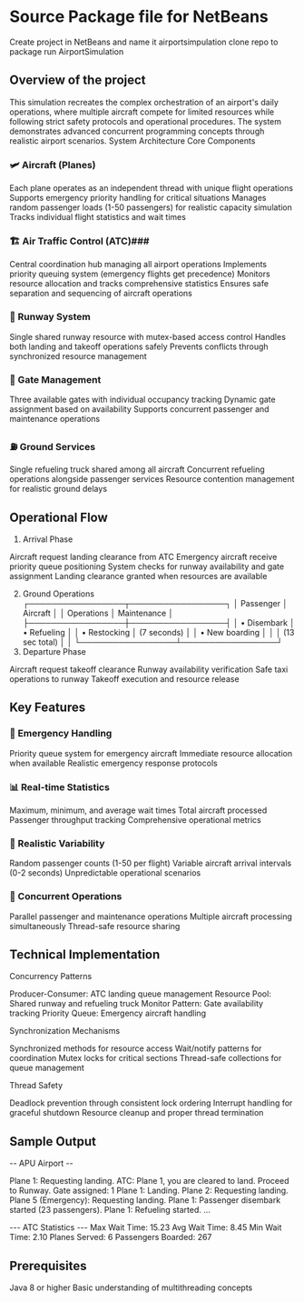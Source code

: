 # Source Package file for NetBeans #

Create project in NetBeans and name it airportsimpulation
clone repo to package
run AirportSimulation


## Overview of the project ##
This simulation recreates the complex orchestration of an airport's daily operations, where multiple aircraft compete for limited resources while following strict safety protocols and operational procedures. The system demonstrates advanced concurrent programming concepts through realistic airport scenarios.
System Architecture
Core Components

### 🛩️ Aircraft (Planes) ###

Each plane operates as an independent thread with unique flight operations
Supports emergency priority handling for critical situations
Manages random passenger loads (1-50 passengers) for realistic capacity simulation
Tracks individual flight statistics and wait times

### 🏗️ Air Traffic Control (ATC)###

Central coordination hub managing all airport operations
Implements priority queuing system (emergency flights get precedence)
Monitors resource allocation and tracks comprehensive statistics
Ensures safe separation and sequencing of aircraft operations

### 🛬 Runway System ###

Single shared runway resource with mutex-based access control
Handles both landing and takeoff operations safely
Prevents conflicts through synchronized resource management

### 🚪 Gate Management ###

Three available gates with individual occupancy tracking
Dynamic gate assignment based on availability
Supports concurrent passenger and maintenance operations

### ⛽ Ground Services ###

Single refueling truck shared among all aircraft
Concurrent refueling operations alongside passenger services
Resource contention management for realistic ground delays

## Operational Flow ##
1. Arrival Phase

Aircraft request landing clearance from ATC
Emergency aircraft receive priority queue positioning
System checks for runway availability and gate assignment
Landing clearance granted when resources are available

2. Ground Operations
┌─────────────────┬─────────────────┐
│   Passenger     │    Aircraft     │
│   Operations    │   Maintenance   │
├─────────────────┼─────────────────┤
│ • Disembark     │ • Refueling     │
│ • Restocking    │   (7 seconds)   │
│ • New boarding  │                 │
│ (13 sec total)  │                 │
└─────────────────┴─────────────────┘
3. Departure Phase

Aircraft request takeoff clearance
Runway availability verification
Safe taxi operations to runway
Takeoff execution and resource release

## Key Features ##

### 🚨 Emergency Handling ###

Priority queue system for emergency aircraft
Immediate resource allocation when available
Realistic emergency response protocols

### 📊 Real-time Statistics ###

Maximum, minimum, and average wait times
Total aircraft processed
Passenger throughput tracking
Comprehensive operational metrics

### 🎲 Realistic Variability ###

Random passenger counts (1-50 per flight)
Variable aircraft arrival intervals (0-2 seconds)
Unpredictable operational scenarios

### 🔄 Concurrent Operations ###

Parallel passenger and maintenance operations
Multiple aircraft processing simultaneously
Thread-safe resource sharing

## Technical Implementation ##
Concurrency Patterns

Producer-Consumer: ATC landing queue management
Resource Pool: Shared runway and refueling truck
Monitor Pattern: Gate availability tracking
Priority Queue: Emergency aircraft handling

Synchronization Mechanisms

Synchronized methods for resource access
Wait/notify patterns for coordination
Mutex locks for critical sections
Thread-safe collections for queue management

Thread Safety

Deadlock prevention through consistent lock ordering
Interrupt handling for graceful shutdown
Resource cleanup and proper thread termination

## Sample Output ##
-- APU Airport --

Plane 1: Requesting landing.
ATC: Plane 1, you are cleared to land. Proceed to Runway. Gate assigned: 1
Plane 1: Landing.
Plane 2: Requesting landing.
Plane 5 (Emergency): Requesting landing.
Plane 1: Passenger disembark started (23 passengers).
Plane 1: Refueling started.
...

--- ATC Statistics ---
Max Wait Time: 15.23
Avg Wait Time: 8.45
Min Wait Time: 2.10
Planes Served: 6
Passengers Boarded: 267

## Prerequisites ##

Java 8 or higher
Basic understanding of multithreading concepts
